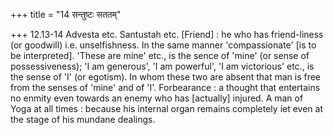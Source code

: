 +++
title = "14 सन्तुष्टः सततम्"

+++
12.13-14 Advesta etc. Santustah etc. \[Friend\] : he who has
friend-liness (or goodwill) i.e. unselfishness. In the same manner
'compassionate' \[is to be interpreted\]. 'These are mine' etc., is the
sence of 'mine' (or sense of possessiveness); 'I am generous', 'I am
powerful', 'I am victorious' etc., is the sense of 'I' (or egotism). In
whom these two are absent that man is free from the senses of 'mine' and
of 'I'. Forbearance : a thought that entertains no enmity even towards
an enemy who has \[actually\] injured. A man of Yoga at all times :
because his internal organ remains completely iet even at the stage of
his mundane dealings.

